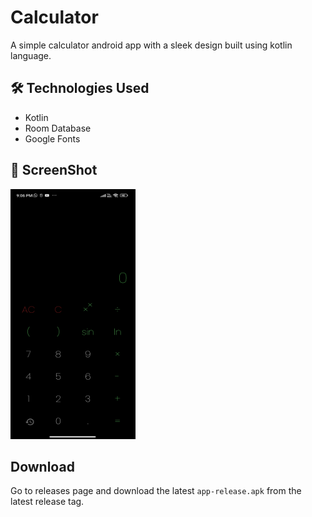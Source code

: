 # Calculator

A simple calculator android app with a sleek design built using kotlin language.

## 🛠️ Technologies Used

- Kotlin
- Room Database
- Google Fonts

## 🌠 ScreenShot

<img src="screenshot/screenshot.png" width="200px" height="400px" alt="" />

## Download

Go to releases page and download the latest `app-release.apk` from the latest release tag.

